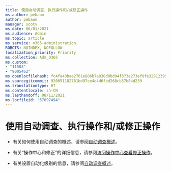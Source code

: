 ```yaml
---
title: 使用自动调查、执行操作和/或修正操作
ms.author: pebaum
author: pebaum
manager: scotv
ms.date: 06/01/2021
ms.audience: Admin
ms.topic: article
ms.service: o365-administration
ROBOTS: NOINDEX, NOFOLLOW
localization_priority: Priority
ms.collection: Adm_O365
ms.custom:
- "11503"
- "9005462"
ms.openlocfilehash: fc4fa43bae2761e806b7a830d0bd94f373e273ef8fe32912399a527070a2a553
ms.sourcegitcommit: 920051182781bd97ce4d4d6fbd268cb37b84d239
ms.translationtype: HT
ms.contentlocale: zh-CN
ms.lasthandoff: 08/11/2021
ms.locfileid: "57897494"
---
```

# <a name="using-automated-investigation-executing-actions-andor-remediation-actions"></a>使用自动调查、执行操作和/或修正操作

- 有关如何使用自动调查的概述，请参阅[自动调查概述](https://docs.microsoft.com/microsoft-365/security/defender-endpoint/automated-investigations)。

- 有关“操作中心和修正”的详细信息，请参阅[访问操作中心查看修正操作](https://docs.microsoft.com/security/defender-endpoint/auto-investigation-action-center)。

- 有关设置自动化级别的信息，请参阅[自动调查概述](https://docs.microsoft.com/microsoft-365/security/defender-endpoint/automated-investigations)。